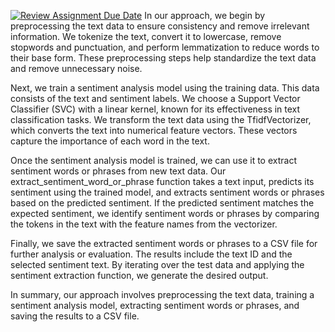 [![Review Assignment Due Date](https://classroom.github.com/assets/deadline-readme-button-24ddc0f5d75046c5622901739e7c5dd533143b0c8e959d652212380cedb1ea36.svg)](https://classroom.github.com/a/rBRzfPCb)
In our approach, we begin by preprocessing the text data to ensure consistency and remove irrelevant information. We tokenize the text, convert it to lowercase, remove stopwords and punctuation, and perform lemmatization to reduce words to their base form. These preprocessing steps help standardize the text data and remove unnecessary noise.

Next, we train a sentiment analysis model using the training data. This data consists of the text and sentiment labels. We choose a Support Vector Classifier (SVC) with a linear kernel, known for its effectiveness in text classification tasks. We transform the text data using the TfidfVectorizer, which converts the text into numerical feature vectors. These vectors capture the importance of each word in the text.

Once the sentiment analysis model is trained, we can use it to extract sentiment words or phrases from new text data. Our extract_sentiment_word_or_phrase function takes a text input, predicts its sentiment using the trained model, and extracts sentiment words or phrases based on the predicted sentiment. If the predicted sentiment matches the expected sentiment, we identify sentiment words or phrases by comparing the tokens in the text with the feature names from the vectorizer.

Finally, we save the extracted sentiment words or phrases to a CSV file for further analysis or evaluation. The results include the text ID and the selected sentiment text. By iterating over the test data and applying the sentiment extraction function, we generate the desired output.

In summary, our approach involves preprocessing the text data, training a sentiment analysis model, extracting sentiment words or phrases, and saving the results to a CSV file. 